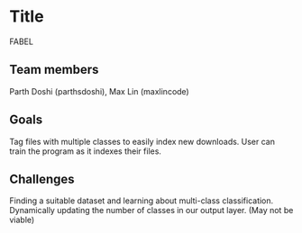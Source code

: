 # Title
FABEL

## Team members
Parth Doshi (parthsdoshi), Max Lin (maxlincode)

## Goals
Tag files with multiple classes to easily index new downloads.
User can train the program as it indexes their files.

## Challenges
Finding a suitable dataset and learning about multi-class classification.
Dynamically updating the number of classes in our output layer. (May not be viable)